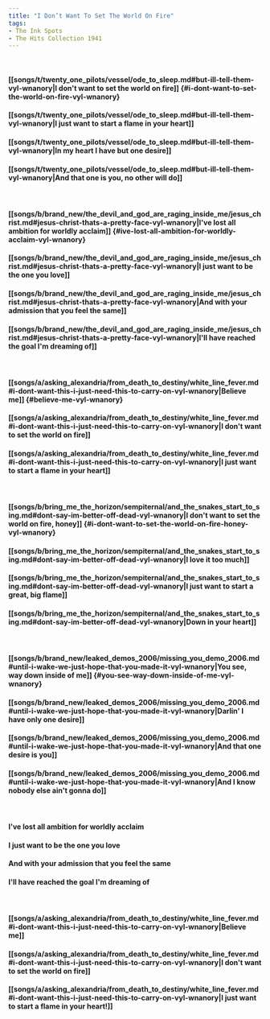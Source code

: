 ```yaml
---
title: "I Don’t Want To Set The World On Fire"
tags:
- The Ink Spots
- The Hits Collection 1941
---
```

&nbsp;
#### [[songs/t/twenty_one_pilots/vessel/ode_to_sleep.md#but-ill-tell-them-vyl-wnanory|I don't want to set the world on fire]] {#i-dont-want-to-set-the-world-on-fire-vyl-wnanory}
#### [[songs/t/twenty_one_pilots/vessel/ode_to_sleep.md#but-ill-tell-them-vyl-wnanory|I just want to start a flame in your heart]]
#### [[songs/t/twenty_one_pilots/vessel/ode_to_sleep.md#but-ill-tell-them-vyl-wnanory|In my heart I have but one desire]]
#### [[songs/t/twenty_one_pilots/vessel/ode_to_sleep.md#but-ill-tell-them-vyl-wnanory|And that one is you, no other will do]]
&nbsp;
#### [[songs/b/brand_new/the_devil_and_god_are_raging_inside_me/jesus_christ.md#jesus-christ-thats-a-pretty-face-vyl-wnanory|I've lost all ambition for worldly acclaim]] {#ive-lost-all-ambition-for-worldly-acclaim-vyl-wnanory}
#### [[songs/b/brand_new/the_devil_and_god_are_raging_inside_me/jesus_christ.md#jesus-christ-thats-a-pretty-face-vyl-wnanory|I just want to be the one you love]]
#### [[songs/b/brand_new/the_devil_and_god_are_raging_inside_me/jesus_christ.md#jesus-christ-thats-a-pretty-face-vyl-wnanory|And with your admission that you feel the same]]
#### [[songs/b/brand_new/the_devil_and_god_are_raging_inside_me/jesus_christ.md#jesus-christ-thats-a-pretty-face-vyl-wnanory|I'll have reached the goal I'm dreaming of]]
&nbsp;
#### [[songs/a/asking_alexandria/from_death_to_destiny/white_line_fever.md#i-dont-want-this-i-just-need-this-to-carry-on-vyl-wnanory|Believe me]] {#believe-me-vyl-wnanory}
#### [[songs/a/asking_alexandria/from_death_to_destiny/white_line_fever.md#i-dont-want-this-i-just-need-this-to-carry-on-vyl-wnanory|I don't want to set the world on fire]]
#### [[songs/a/asking_alexandria/from_death_to_destiny/white_line_fever.md#i-dont-want-this-i-just-need-this-to-carry-on-vyl-wnanory|I just want to start a flame in your heart]]
&nbsp;
#### [[songs/b/bring_me_the_horizon/sempiternal/and_the_snakes_start_to_sing.md#dont-say-im-better-off-dead-vyl-wnanory|I don't want to set the world on fire, honey]] {#i-dont-want-to-set-the-world-on-fire-honey-vyl-wnanory}
#### [[songs/b/bring_me_the_horizon/sempiternal/and_the_snakes_start_to_sing.md#dont-say-im-better-off-dead-vyl-wnanory|I love it too much]]
#### [[songs/b/bring_me_the_horizon/sempiternal/and_the_snakes_start_to_sing.md#dont-say-im-better-off-dead-vyl-wnanory|I just want to start a great, big flame]]
#### [[songs/b/bring_me_the_horizon/sempiternal/and_the_snakes_start_to_sing.md#dont-say-im-better-off-dead-vyl-wnanory|Down in your heart]]
&nbsp;
#### [[songs/b/brand_new/leaked_demos_2006/missing_you_demo_2006.md#until-i-wake-we-just-hope-that-you-made-it-vyl-wnanory|You see, way down inside of me]] {#you-see-way-down-inside-of-me-vyl-wnanory}
#### [[songs/b/brand_new/leaked_demos_2006/missing_you_demo_2006.md#until-i-wake-we-just-hope-that-you-made-it-vyl-wnanory|Darlin' I have only one desire]]
#### [[songs/b/brand_new/leaked_demos_2006/missing_you_demo_2006.md#until-i-wake-we-just-hope-that-you-made-it-vyl-wnanory|And that one desire is you]]
#### [[songs/b/brand_new/leaked_demos_2006/missing_you_demo_2006.md#until-i-wake-we-just-hope-that-you-made-it-vyl-wnanory|And I know nobody else ain't gonna do]]
&nbsp;
#### I've lost all ambition for worldly acclaim
#### I just want to be the one you love
#### And with your admission that you feel the same
#### I'll have reached the goal I'm dreaming of
&nbsp;
#### [[songs/a/asking_alexandria/from_death_to_destiny/white_line_fever.md#i-dont-want-this-i-just-need-this-to-carry-on-vyl-wnanory|Believe me]]
#### [[songs/a/asking_alexandria/from_death_to_destiny/white_line_fever.md#i-dont-want-this-i-just-need-this-to-carry-on-vyl-wnanory|I don't want to set the world on fire]]
#### [[songs/a/asking_alexandria/from_death_to_destiny/white_line_fever.md#i-dont-want-this-i-just-need-this-to-carry-on-vyl-wnanory|I just want to start a flame in your heart!]]
